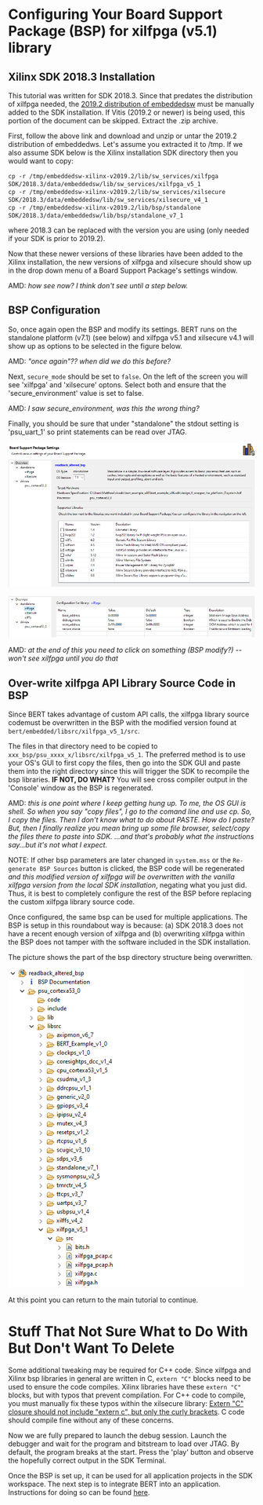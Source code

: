 # Configuring Your Board Support Package (BSP) for xilfpga (v5.1) library
## Xilinx SDK 2018.3 Installation

This tutorial was written for SDK 2018.3.  Since that predates the distribution of xilfpga needed, the [2019.2 distribution of embeddedsw](https://github.com/Xilinx/embeddedsw/releases/tag/xilinx-v2019.2) must be manually added to the SDK installation. If Vitis (2019.2 or newer) is being used, this portion of the document can be skipped. Extract the .zip archive.  

First, follow the above link and download and unzip or untar the 2019.2 distribution of embeddedws.  Let's assume you extracted it to /tmp.  If we also assume  SDK below is the Xilinx installation SDK directory then you would want to copy:
```
cp -r /tmp/embeddedsw-xilinx-v2019.2/lib/sw_services/xilfpga SDK/2018.3/data/embeddedsw/lib/sw_services/xilfpga_v5_1
cp -r /tmp/embeddedsw-xilinx-v2019.2/lib/sw_services/xilsecure SDK/2018.3/data/embeddedsw/lib/sw_services/xilsecure_v4_1
cp -r /tmp/embeddedsw-xilinx-v2019.2/lib/bsp/standalone SDK/2018.3/data/embeddedsw/lib/bsp/standalone_v7_1
```

where 2018.3 can be replaced with the version you are using (only needed if your SDK is prior to 2019.2). 

Now that these newer versions of these libraries have been added to the
Xilinx installation, the new versions of xilfpga and xilsecure should show
up in the drop down menu of a Board Support Package's settings window.

AMD: *how see now?  I think don't see until a step below.*

## BSP Configuration
So, once again open the BSP and modify its settings.  BERT runs on the
standalone platform (v7.1) (see below) and xilfpga v5.1 and xilsecure v4.1
will show up as options to be selected in the figure below.

AMD: *"once again"?? when did we do this before?*

Next, `secure_mode` should be set to `false`.  On the left of the screen
you will see 'xilfpga' and 'xilsecure' optons.  Select both and ensure that
the 'secure_environment' value is set to false.

AMD: *I saw secure_environment, was this the wrong thing?*

Finally, you should be sure that under "standalone"
the stdout setting is 'psu_uart_1' so print statements can be read over JTAG.

![Example of BSP configuration](../images/bspsettings.png)

![Example of xilfpga configuration](../images/xilfpgasettings.png)

AMD: *at the end of this you need to click on something (BSP modify?) --
won't see xilfpga until you do that*

## Over-write xilfpga API Library Source Code in BSP
Since BERT takes advantage of custom API calls, the xilfpga library source codemust be overwritten in the BSP with the modified version found at `bert/embedded/libsrc/xilfpga_v5_1/src`. 

The files in that directory need to be copied to
`xxx_bsp/psu_xxxx_x/libsrc/xilfpga_v5_1`. The preferred method is to use
your OS's GUI to first copy the files, then go into the  SDK GUI and paste
them into the right directory since this will trigger the SDK to recompile
the bsp libraries. **IF NOT, DO WHAT?**  You will see cross compiler output
in the 'Console' window as the BSP is regenerated.

AMD: *this is one point where I keep getting hung up.  To me, the OS GUI is
 shell.  So when you say "copy files", I go to the comand line and use cp.  So, I copy
 the files.  Then I don't know what to do about PASTE.  How do I paste?
 But, then I finally realize you mean bring up some file browser,
 select/copy the files there to paste into SDK.  ...and that's probably
 what the instructions say...but it's not what I expect.*

NOTE: If other bsp parameters are later changed in `system.mss` or the `Re-generate BSP Sources` button is clicked, the BSP code will be regenerated *and this modified version of xilfpga will be overwritten with the vanilla xilfpga version from the local SDK installation*, negating what you just did. Thus, it is best to completely configure the rest of the BSP before replacing the custom xilfpga library source code. 

Once configured, the same bsp can be used for multiple applications. The BSP is setup in this roundabout way is because: (a) SDK 2018.3 does not have a recent enough version of xilfpga and (b) overwriting xilfpga within the BSP does not tamper with the software included in the SDK installation. 

The picture shows the part of the bsp directory structure being overwritten.

![Example of BSP directory structure](../images/bspdirectory.png)

At this point you can return to the main tutorial to continue.
# Stuff That Not Sure What to Do With But Don't Want To Delete


Some additional tweaking may be required for C++ code. Since xilfpga and Xilinx bsp libraries in general are written in C, `extern "C"` blocks need to be used to ensure the code compiles. Xilinx libraries have these `extern "C"` blocks, but with typos that prevent compilation. For C++ code to compile, you must manually fix these typos within the xilsecure library: [Extern "C" closure should not include "extern c", but only the curly brackets](https://github.com/Xilinx/embeddedsw/pull/115). C code should compile fine without any of these concerns.

Now we are fully prepared to launch the debug session. Launch the debugger and wait for the program and bitstream to load over JTAG. By default, the program breaks at the start. Press the 'play' button and observe the hopefully correct output in the SDK Terminal.

Once the BSP is set up, it can be used for all application projects in the SDK workspace. The next step is to integrate BERT into an application. Instructions for doing so can be found [here](bert.md).
